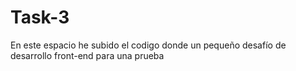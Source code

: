 # Task-3
En este espacio he subido el codigo donde un pequeño desafío de desarrollo front-end para una prueba
